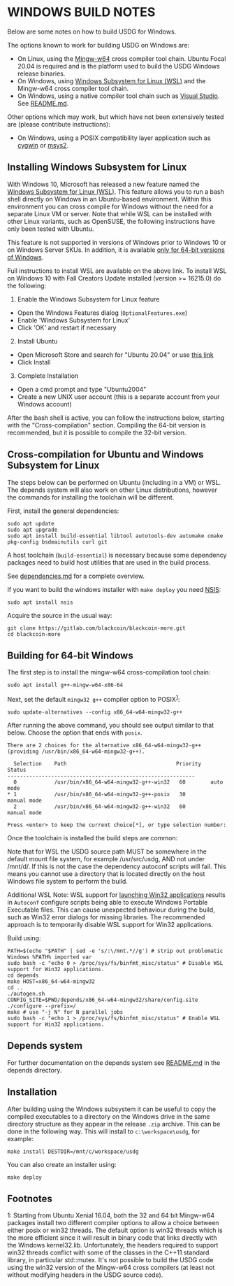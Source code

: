 WINDOWS BUILD NOTES
====================

Below are some notes on how to build USDG for Windows.

The options known to work for building USDG on Windows are:

* On Linux, using the [Mingw-w64](https://mingw-w64.org/doku.php) cross compiler tool chain. Ubuntu Focal 20.04 is required
and is the platform used to build the USDG Windows release binaries.
* On Windows, using [Windows
Subsystem for Linux (WSL)](https://docs.microsoft.com/windows/wsl/about) and the Mingw-w64 cross compiler tool chain.
* On Windows, using a native compiler tool chain such as [Visual Studio](https://www.visualstudio.com). See [README.md](/build_msvc/README.md).

Other options which may work, but which have not been extensively tested are (please contribute instructions):

* On Windows, using a POSIX compatibility layer application such as [cygwin](https://www.cygwin.com/) or [msys2](https://www.msys2.org/).

Installing Windows Subsystem for Linux
---------------------------------------

With Windows 10, Microsoft has released a new feature named the [Windows
Subsystem for Linux (WSL)](https://docs.microsoft.com/windows/wsl/about). This
feature allows you to run a bash shell directly on Windows in an Ubuntu-based
environment. Within this environment you can cross compile for Windows without
the need for a separate Linux VM or server. Note that while WSL can be installed with
other Linux variants, such as OpenSUSE, the following instructions have only been
tested with Ubuntu.

This feature is not supported in versions of Windows prior to Windows 10 or on
Windows Server SKUs. In addition, it is available [only for 64-bit versions of
Windows](https://docs.microsoft.com/windows/wsl/install-win10).

Full instructions to install WSL are available on the above link.
To install WSL on Windows 10 with Fall Creators Update installed (version >= 16215.0) do the following:

1. Enable the Windows Subsystem for Linux feature
  * Open the Windows Features dialog (`OptionalFeatures.exe`)
  * Enable 'Windows Subsystem for Linux'
  * Click 'OK' and restart if necessary
2. Install Ubuntu
  * Open Microsoft Store and search for "Ubuntu 20.04" or use [this link](https://www.microsoft.com/store/productId/9N9TNGVNDL3Q)
  * Click Install
3. Complete Installation
  * Open a cmd prompt and type "Ubuntu2004"
  * Create a new UNIX user account (this is a separate account from your Windows account)

After the bash shell is active, you can follow the instructions below, starting
with the "Cross-compilation" section. Compiling the 64-bit version is
recommended, but it is possible to compile the 32-bit version.

Cross-compilation for Ubuntu and Windows Subsystem for Linux
------------------------------------------------------------

The steps below can be performed on Ubuntu (including in a VM) or WSL. The depends system
will also work on other Linux distributions, however the commands for
installing the toolchain will be different.

First, install the general dependencies:

    sudo apt update
    sudo apt upgrade
    sudo apt install build-essential libtool autotools-dev automake cmake pkg-config bsdmainutils curl git

A host toolchain (`build-essential`) is necessary because some dependency
packages need to build host utilities that are used in the build process.

See [dependencies.md](dependencies.md) for a complete overview.

If you want to build the windows installer with `make deploy` you need [NSIS](https://nsis.sourceforge.io/Main_Page):

    sudo apt install nsis

Acquire the source in the usual way:

    git clone https://gitlab.com/blackcoin/blackcoin-more.git
    cd blackcoin-more

## Building for 64-bit Windows

The first step is to install the mingw-w64 cross-compilation tool chain:

    sudo apt install g++-mingw-w64-x86-64

Next, set the default `mingw32 g++` compiler option to POSIX<sup>[1](#footnote1)</sup>:

```
sudo update-alternatives --config x86_64-w64-mingw32-g++
```

After running the above command, you should see output similar to that below.
Choose the option that ends with `posix`.

```
There are 2 choices for the alternative x86_64-w64-mingw32-g++ (providing /usr/bin/x86_64-w64-mingw32-g++).

  Selection    Path                                   Priority   Status
------------------------------------------------------------
  0            /usr/bin/x86_64-w64-mingw32-g++-win32   60        auto mode
* 1            /usr/bin/x86_64-w64-mingw32-g++-posix   30        manual mode
  2            /usr/bin/x86_64-w64-mingw32-g++-win32   60        manual mode

Press <enter> to keep the current choice[*], or type selection number:
```

Once the toolchain is installed the build steps are common:

Note that for WSL the USDG source path MUST be somewhere in the default mount file system, for
example /usr/src/usdg, AND not under /mnt/d/. If this is not the case the dependency autoconf scripts will fail.
This means you cannot use a directory that is located directly on the host Windows file system to perform the build.

Additional WSL Note: WSL support for [launching Win32 applications](https://docs.microsoft.com/en-us/archive/blogs/wsl/windows-and-ubuntu-interoperability#launching-win32-applications-from-within-wsl)
results in `Autoconf` configure scripts being able to execute Windows Portable Executable files. This can cause
unexpected behaviour during the build, such as Win32 error dialogs for missing libraries. The recommended approach
is to temporarily disable WSL support for Win32 applications.

Build using:

    PATH=$(echo "$PATH" | sed -e 's/:\/mnt.*//g') # strip out problematic Windows %PATH% imported var
    sudo bash -c "echo 0 > /proc/sys/fs/binfmt_misc/status" # Disable WSL support for Win32 applications.
    cd depends
    make HOST=x86_64-w64-mingw32
    cd ..
    ./autogen.sh
    CONFIG_SITE=$PWD/depends/x86_64-w64-mingw32/share/config.site ./configure --prefix=/
    make # use "-j N" for N parallel jobs
    sudo bash -c "echo 1 > /proc/sys/fs/binfmt_misc/status" # Enable WSL support for Win32 applications.

## Depends system

For further documentation on the depends system see [README.md](../depends/README.md) in the depends directory.

Installation
-------------

After building using the Windows subsystem it can be useful to copy the compiled
executables to a directory on the Windows drive in the same directory structure
as they appear in the release `.zip` archive. This can be done in the following
way. This will install to `c:\workspace\usdg`, for example:

    make install DESTDIR=/mnt/c/workspace/usdg

You can also create an installer using:

    make deploy

Footnotes
---------

<a name="footnote1">1</a>: Starting from Ubuntu Xenial 16.04, both the 32 and 64 bit Mingw-w64 packages install two different
compiler options to allow a choice between either posix or win32 threads. The default option is win32 threads which is the more
efficient since it will result in binary code that links directly with the Windows kernel32.lib. Unfortunately, the headers
required to support win32 threads conflict with some of the classes in the C++11 standard library, in particular std::mutex.
It's not possible to build the USDG code using the win32 version of the Mingw-w64 cross compilers (at least not without
modifying headers in the USDG source code).
